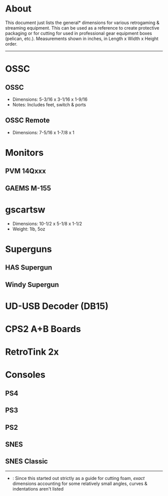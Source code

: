 # About

This document just lists the general* dimensions for various retrogaming & streaming equipment. This can be used as a reference to create protective packaging or for cutting for used in professional gear equipment boxes (pelican, etc.). Measurements shown in inches, in  Length x Width x Height order.

--- - --- - --- 

# 	OSSC

## 	OSSC
- Dimensions: 5-3/16 x 3-1/16 x 1-9/16
- Notes: Includes feet, switch & ports

## 	OSSC Remote
- Dimensions: 7-5/16 x 1-7/8 x 1

# 	Monitors

## 	PVM 14Qxxx

## 	GAEMS M-155

# 	gscartsw
- Dimensions: 10-1/2 x 5-1/8 x 1-1/2
- Weight: 1lb, 5oz

# 	Superguns

## 	HAS Supergun

## 	Windy Supergun

# 	UD-USB Decoder (DB15)

# 	CPS2 A+B Boards

# 	RetroTink 2x

# 	Consoles

## 	PS4

## 	PS3

## 	PS2

## 	SNES

## 	SNES Classic


--- - --- - --- - --- - --- - --- - --- - ---

* : Since this started out strictly as a guide for cutting foam, *exact* dimensions accounting for some relatively small angles, curves & indentations aren't listed

